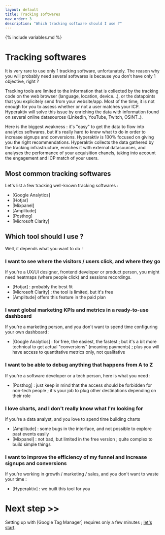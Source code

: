 ```yaml
---
layout: default
title: Tracking softwares
nav_order: 3
description: "Which tracking software should I use ?"
---
```

{% include variables.md %}

# Tracking softwares

It is very rare to use only 1 tracking software, unfortunately. The reason why you will probably need several softwares is because you don't have only 1 objective, right ?

Tracking tools are limited to the information that is collected by the tracking code on the web browser (language, location, device...), or the datapoints that you explicitely send from your website/app. Most of the time, it is not enough for you to assess whether or not a user matches your ICP.
Hyperaktiv will solve this issue by enriching the data with information found on several online datasources (LinkedIn, YouTube, Twitch, OSINT..).

Here is the biggest weakness : it's "easy" to get the data to flow into analytics softwares, but it's really hard to know what to do in order to increase signups and conversions.
Hyperaktiv is 100% focused on giving you the right recommendations. Hyperaktiv collects the data gathered by the tracking infrastructure, enriches it with external datasources, and analyses the performance of your acquisition chanels, taking into account the engagement and ICP match of your users.

## Most common tracking softwares

Let's list a few tracking well-known tracking softwares :
* [Google Analytics]
* [Hotjar]
* [Mixpanel]
* [Amplitude]
* [Posthog]
* [Microsoft Clarity]

## Which tool should I use ?

Well, it depends what you want to do !

### I want to see where the visitors / users click, and where they go

If you're a UX/UI designer, frontend developer or product person, you might need heatmaps (where people click) and sessions recordings.
* [Hotjar] : probably the best fit
* [Microsoft Clarity] : the tool is limited, but it's free
* [Amplitude] offers this feature in the paid plan

### I want global marketing KPIs and metrics in a ready-to-use dashboard

If you're a marketing person, and you don't want to spend time configuring your own dashboard :
* [Google Analytics] : for free, the easiest, the fastest ; but it's a bit more technical to get actual "conversions" (meaning payments) ; plus you will have access to quantitative metrics only, not qualitative

### I want to be able to debug anything that happens from A to Z

If you're a software developer or a tech person, here is what you need :
* [Posthog] : just keep in mind that the access should be forbidden for non-tech people ; it's your job to plug other destinations depending on their role

### I love charts, and I don't really know what I'm looking for

If you're a data analyst, and you love to spend time building charts
* [Amplitude] : some bugs in the interface, and not possible to explore past events easily
* [Mixpanel] : not bad, but limited in the free version ; quite complex to build simple things

### I want to improve the efficiency of my funnel and increase signups and conversions

If you're working in growth / marketing / sales, and you don't want to waste your time :
* [Hyperaktiv] : we built this tool for you

# Next step >>

Setting up with [Google Tag Manager] requires only a few minutes ; [let's start](/pages/Tracking_setup).

